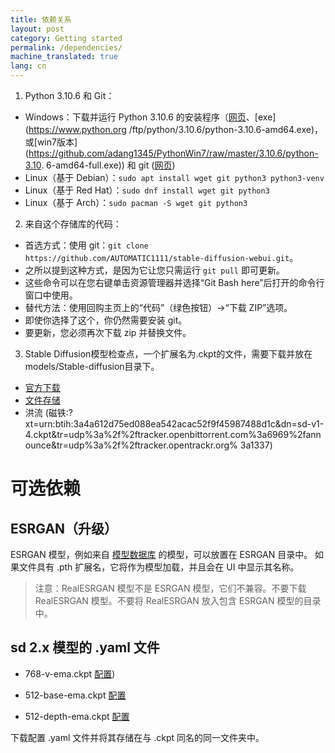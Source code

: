 ```yaml
---
title: 依赖关系
layout: post
category: Getting started
permalink: /dependencies/
machine_translated: true
lang: cn
---
```

1. Python 3.10.6 和 Git：
- Windows：下载并运行 Python 3.10.6 的安装程序（[网页](https://www.python.org/downloads/release/python-3106/)、[exe](https://www.python.org /ftp/python/3.10.6/python-3.10.6-amd64.exe)，或[win7版本](https://github.com/adang1345/PythonWin7/raw/master/3.10.6/python-3.10. 6-amd64-full.exe)) 和 git ([网页](https://git-scm.com/download/win))
- Linux（基于 Debian）：`sudo apt install wget git python3 python3-venv`
- Linux（基于 Red Hat）：`sudo dnf install wget git python3`
- Linux（基于 Arch）：`sudo pacman -S wget git python3`
2. 来自这个存储库的代码：
- 首选方式：使用 git：`git clone https://github.com/AUTOMATIC1111/stable-diffusion-webui.git`。
- 之所以提到这种方式，是因为它让您只需运行 `git pull` 即可更新。
- 这些命令可以在您右键单击资源管理器并选择“Git Bash here”后打开的命令行窗口中使用。
- 替代方法：使用回购主页上的“代码”（绿色按钮）->“下载 ZIP”选项。
- 即使你选择了这个，你仍然需要安装 git。
- 要更新，您必须再次下载 zip 并替换文件。
3. Stable Diffusion模型检查点，一个扩展名为.ckpt的文件，需要下载并放在models/Stable-diffusion目录下。
- [官方下载](https://huggingface.co/CompVis/stable-diffusion-v-1-4-original)
- [文件存储](https://drive.yerf.org/wl/?id=EBfTrmcCCUAGaQBXVIj5lJmEhjoP1tgl)
- 洪流 (磁铁:?xt=urn:btih:3a4a612d75ed088ea542acac52f9f45987488d1c&dn=sd-v1-4.ckpt&tr=udp%3a%2f%2ftracker.openbittorrent.com%3a6969%2fannounce&tr=udp%3a%2f%2ftracker.opentrackr.org% 3a1337)

# 可选依赖

## ESRGAN（升级）
ESRGAN 模型，例如来自 [模型数据库](https://upscale.wiki/wiki/Model_Database) 的模型，可以放置在 ESRGAN 目录中。
如果文件具有 .pth 扩展名，它将作为模型加载，并且会在 UI 中显示其名称。

> 注意：RealESRGAN 模型不是 ESRGAN 模型，它们不兼容。不要下载 RealESRGAN 模型。不要将 RealESRGAN 放入包含 ESRGAN 模型的目录中。

## sd 2.x 模型的 .yaml 文件

- 768-v-ema.ckpt [配置](https://raw.githubusercontent.com/Stability-AI/stablediffusion/main/configs/stable-diffusion/v2-inference-v.yaml))

- 512-base-ema.ckpt [配置](https://raw.githubusercontent.com/Stability-AI/stablediffusion/main/configs/stable-diffusion/v2-inference.yaml)

- 512-depth-ema.ckpt [配置](https://raw.githubusercontent.com/Stability-AI/stablediffusion/main/configs/stable-diffusion/v2-midas-inference.yaml)

下载配置 .yaml 文件并将其存储在与 .ckpt 同名的同一文件夹中。
